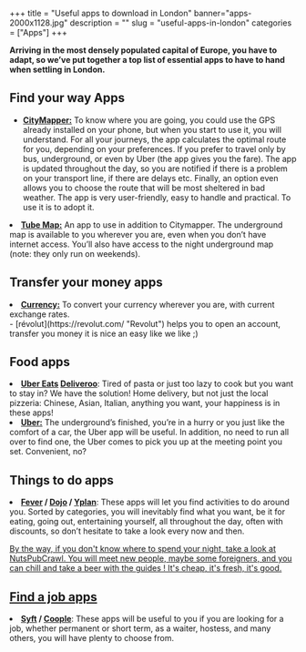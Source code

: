 ﻿+++
title = "Useful apps to download in London"
banner="apps-2000x1128.jpg"
description = ""
slug = "useful-apps-in-london"
categories = ["Apps"]
+++

<strong>Arriving in the most densely populated capital of Europe, you have to adapt, so we’ve put together a top list of essential apps to have to hand when settling in London.</strong>

## Find your way Apps
- <strong><a href="https://citymapper.com/london">CityMapper:</a></strong> To know where you are going, you could use the GPS already installed on your phone, but when you start to use it, you will understand. For all your journeys, the app calculates the optimal route for you, depending on your preferences. If you prefer to travel only by bus, underground, or even by Uber (the app gives you the fare). The app is updated throughout the day, so you are notified if there is a problem on your transport line, if there are delays etc. Finally, an option even allows you to choose the route that will be most sheltered in bad weather. The app is very user-friendly, easy to handle and practical. To use it is to adopt it.</li>
<li><strong><a href="https://itunes.apple.com/gb/app/tube-map-london-underground-routes/id320969612?mt=8">Tube Map:</a></strong> An app to use in addition to Citymapper. The underground map is available to you wherever you are, even when you don’t have internet access. You’ll also have access to the night underground map (note: they only run on weekends).</li>

## Transfer your money apps

<li><strong><a href="http://www.xe.com/apps/android/">Currency:</a></strong> To convert your currency wherever you are, with current exchange rates.</li>
- [révolut](https://revolut.com/ "Revolut") helps you to open an account, transfer you money it is nice an easy like we like ;)

## Food apps

<li><strong><a href="https://www.ubereats.com/en/london/">Uber Eats</a>
<a href="https://deliveroo.co.uk/">Deliveroo</a></strong>: Tired of pasta or just too lazy to cook but you want to stay in? We have the solution! Home delivery, but not just the local pizzeria: Chinese, Asian, Italian, anything you want, your happiness is in these apps!</li>
<li><strong><a href="https://get.uber.com/">Uber:</a></strong> The underground’s finished, you’re in a hurry or you just like the comfort of a car, the Uber app will be useful. In addition, no need to run all over to find one, the Uber comes to pick you up at the meeting point you set. Convenient, no?</li>

## Things to do apps

<li><strong><a href="https://www.feverup.com/things-to-do/london/">Fever</a> / <a href="https://www.dojoapp.co/">Dojo</a> / <a href="https://yplanapp.com/">Yplan</a></strong>: These apps will let you find activities to do around you. Sorted by categories, you will inevitably find what you want, be it for eating, going out, entertaining yourself, all throughout the day, often with discounts, so don’t hesitate to take a look every now and then.</li>

<a href="https://https://nutspubcrawl.com/things-to-do/london/"> By the way, if you don't know where to spend your night, take a look at NutsPubCrawl. You will meet new people, maybe some foreigners, and you can chill and take a beer with the guides ! It's cheap, it's fresh, it's good.

## Find a job apps

<li><strong><a href="https://syftapp.com/">Syft</a> / <a href="https://www.coople.com/uk/en/">Coople</a></strong>: These apps will be useful to you if you are looking for a job, whether permanent or short term, as a waiter, hostess, and many others, you will have plenty to choose from.</li>
</ul>
